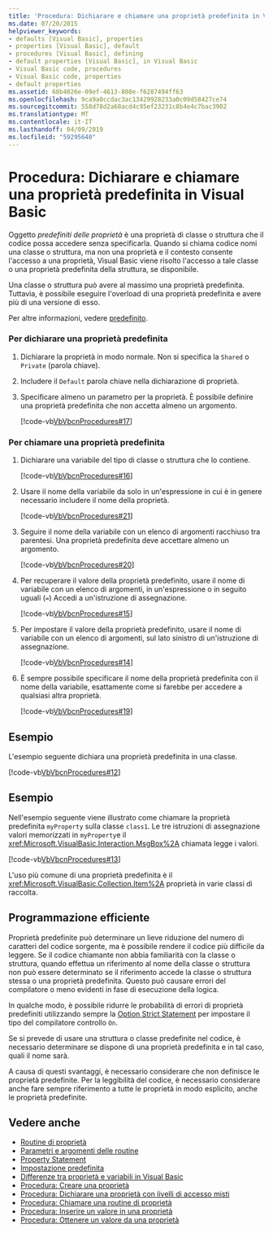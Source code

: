 ```yaml
---
title: 'Procedura: Dichiarare e chiamare una proprietà predefinita in Visual Basic'
ms.date: 07/20/2015
helpviewer_keywords:
- defaults [Visual Basic], properties
- properties [Visual Basic], default
- procedures [Visual Basic], defining
- default properties [Visual Basic], in Visual Basic
- Visual Basic code, procedures
- Visual Basic code, properties
- default properties
ms.assetid: 68b4026e-09ef-4613-808e-f6287494ff63
ms.openlocfilehash: 9ca9a0ccdac3ac13429928233a0c09d58427ce74
ms.sourcegitcommit: 558d78d2a68acd4c95ef23231c8b4e4c7bac3902
ms.translationtype: MT
ms.contentlocale: it-IT
ms.lasthandoff: 04/09/2019
ms.locfileid: "59295640"
---
```

# <a name="how-to-declare-and-call-a-default-property-in-visual-basic"></a>Procedura: Dichiarare e chiamare una proprietà predefinita in Visual Basic
Oggetto *predefiniti delle proprietà* è una proprietà di classe o struttura che il codice possa accedere senza specificarla. Quando si chiama codice nomi una classe o struttura, ma non una proprietà e il contesto consente l'accesso a una proprietà, Visual Basic viene risolto l'accesso a tale classe o una proprietà predefinita della struttura, se disponibile.  
  
 Una classe o struttura può avere al massimo una proprietà predefinita. Tuttavia, è possibile eseguire l'overload di una proprietà predefinita e avere più di una versione di esso.  
  
 Per altre informazioni, vedere [predefinito](../../../../visual-basic/language-reference/modifiers/default.md).  
  
### <a name="to-declare-a-default-property"></a>Per dichiarare una proprietà predefinita  
  
1. Dichiarare la proprietà in modo normale. Non si specifica la `Shared` o `Private` (parola chiave).  
  
2. Includere il `Default` parola chiave nella dichiarazione di proprietà.  
  
3. Specificare almeno un parametro per la proprietà. È possibile definire una proprietà predefinita che non accetta almeno un argomento.  
  
     [!code-vb[VbVbcnProcedures#17](~/samples/snippets/visualbasic/VS_Snippets_VBCSharp/VbVbcnProcedures/VB/Class1.vb#17)]  
  
### <a name="to-call-a-default-property"></a>Per chiamare una proprietà predefinita  
  
1. Dichiarare una variabile del tipo di classe o struttura che lo contiene.  
  
     [!code-vb[VbVbcnProcedures#16](~/samples/snippets/visualbasic/VS_Snippets_VBCSharp/VbVbcnProcedures/VB/Class1.vb#16)]  
  
2. Usare il nome della variabile da solo in un'espressione in cui è in genere necessario includere il nome della proprietà.  
  
     [!code-vb[VbVbcnProcedures#21](~/samples/snippets/visualbasic/VS_Snippets_VBCSharp/VbVbcnProcedures/VB/Class1.vb#21)]  
  
3. Seguire il nome della variabile con un elenco di argomenti racchiuso tra parentesi. Una proprietà predefinita deve accettare almeno un argomento.  
  
     [!code-vb[VbVbcnProcedures#20](~/samples/snippets/visualbasic/VS_Snippets_VBCSharp/VbVbcnProcedures/VB/Class1.vb#20)]  
  
4. Per recuperare il valore della proprietà predefinito, usare il nome di variabile con un elenco di argomenti, in un'espressione o in seguito uguali (`=`) Accedi a un'istruzione di assegnazione.  
  
     [!code-vb[VbVbcnProcedures#15](~/samples/snippets/visualbasic/VS_Snippets_VBCSharp/VbVbcnProcedures/VB/Class1.vb#15)]  
  
5. Per impostare il valore della proprietà predefinito, usare il nome di variabile con un elenco di argomenti, sul lato sinistro di un'istruzione di assegnazione.  
  
     [!code-vb[VbVbcnProcedures#14](~/samples/snippets/visualbasic/VS_Snippets_VBCSharp/VbVbcnProcedures/VB/Class1.vb#14)]  
  
6. È sempre possibile specificare il nome della proprietà predefinita con il nome della variabile, esattamente come si farebbe per accedere a qualsiasi altra proprietà.  
  
     [!code-vb[VbVbcnProcedures#19](~/samples/snippets/visualbasic/VS_Snippets_VBCSharp/VbVbcnProcedures/VB/Class1.vb#19)]  
  
## <a name="example"></a>Esempio  
 L'esempio seguente dichiara una proprietà predefinita in una classe.  
  
 [!code-vb[VbVbcnProcedures#12](~/samples/snippets/visualbasic/VS_Snippets_VBCSharp/VbVbcnProcedures/VB/Class1.vb#12)]  
  
## <a name="example"></a>Esempio  
 Nell'esempio seguente viene illustrato come chiamare la proprietà predefinita `myProperty` sulla classe `class1`. Le tre istruzioni di assegnazione valori memorizzati in `myProperty`e il <xref:Microsoft.VisualBasic.Interaction.MsgBox%2A> chiamata legge i valori.  
  
 [!code-vb[VbVbcnProcedures#13](~/samples/snippets/visualbasic/VS_Snippets_VBCSharp/VbVbcnProcedures/VB/Class1.vb#13)]  
  
 L'uso più comune di una proprietà predefinita è il <xref:Microsoft.VisualBasic.Collection.Item%2A> proprietà in varie classi di raccolta.  
  
## <a name="robust-programming"></a>Programmazione efficiente  
 Proprietà predefinite può determinare un lieve riduzione del numero di caratteri del codice sorgente, ma è possibile rendere il codice più difficile da leggere. Se il codice chiamante non abbia familiarità con la classe o struttura, quando effettua un riferimento al nome della classe o struttura non può essere determinato se il riferimento accede la classe o struttura stessa o una proprietà predefinita. Questo può causare errori del compilatore o meno evidenti in fase di esecuzione della logica.  
  
 In qualche modo, è possibile ridurre le probabilità di errori di proprietà predefiniti utilizzando sempre la [Option Strict Statement](../../../../visual-basic/language-reference/statements/option-strict-statement.md) per impostare il tipo del compilatore controllo `On`.  
  
 Se si prevede di usare una struttura o classe predefinite nel codice, è necessario determinare se dispone di una proprietà predefinita e in tal caso, quali il nome sarà.  
  
 A causa di questi svantaggi, è necessario considerare che non definisce le proprietà predefinite. Per la leggibilità del codice, è necessario considerare anche fare sempre riferimento a tutte le proprietà in modo esplicito, anche le proprietà predefinite.  
  
## <a name="see-also"></a>Vedere anche

- [Routine di proprietà](./property-procedures.md)
- [Parametri e argomenti delle routine](./procedure-parameters-and-arguments.md)
- [Property Statement](../../../../visual-basic/language-reference/statements/property-statement.md)
- [Impostazione predefinita](../../../../visual-basic/language-reference/modifiers/default.md)
- [Differenze tra proprietà e variabili in Visual Basic](./differences-between-properties-and-variables.md)
- [Procedura: Creare una proprietà](./how-to-create-a-property.md)
- [Procedura: Dichiarare una proprietà con livelli di accesso misti](./how-to-declare-a-property-with-mixed-access-levels.md)
- [Procedura: Chiamare una routine di proprietà](./how-to-call-a-property-procedure.md)
- [Procedura: Inserire un valore in una proprietà](./how-to-put-a-value-in-a-property.md)
- [Procedura: Ottenere un valore da una proprietà](./how-to-get-a-value-from-a-property.md)
